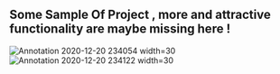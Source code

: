## Some Sample Of Project , more and attractive functionality are maybe missing here !

![Annotation 2020-12-20 234054 width=30](https://user-images.githubusercontent.com/59827355/102720756-66582800-4320-11eb-8113-80b3972e8424.png) ![Annotation 2020-12-20 234122 width=30](https://user-images.githubusercontent.com/59827355/102721003-019dcd00-4322-11eb-86fa-e5fc821e7f83.png)
